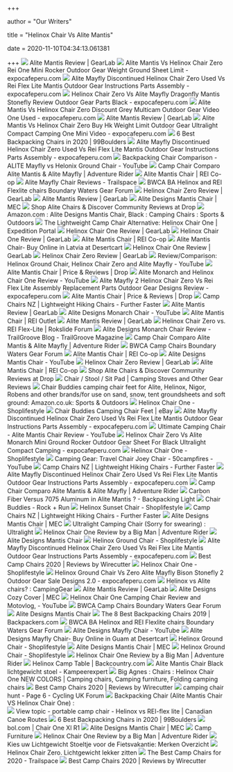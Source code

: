 +++
        
author = "Our Writers"
        
title = "Helinox Chair Vs Alite Mantis"
        
date = 2020-11-10T04:34:13.061381
        
+++
[ ![](https://outdoorgearlab-mvnab3pwrvp3t0.stackpathdns.com/photos/15/77/279235_15028_L.jpg)](https://outdoorgearlab-mvnab3pwrvp3t0.stackpathdns.com/photos/15/77/279235_15028_L.jpg) Alite Mantis Review | GearLab
[ ![](https://www.expocafeperu.com/w/2020/02/alite-mantis-vs-helinox-chair-zero-helinox-chair-zero-rei-helinox-chair-one-mini-vs-zero-helinox-chair-zero-rocker.jpg)](https://www.expocafeperu.com/w/2020/02/alite-mantis-vs-helinox-chair-zero-helinox-chair-zero-rei-helinox-chair-one-mini-vs-zero-helinox-chair-zero-rocker.jpg) Alite Mantis Vs Helinox Chair Zero Rei One Mini Rocker Outdoor Gear Weight  Ground Sheet Limit - expocafeperu.com
[ ![](https://www.expocafeperu.com/w/2019/12/alite-mayfly-discontinued-helinox-chair-zero-used-helinox-chair-zero-vs-rei-flex-lite-alite-mantis-chair.jpg)](https://www.expocafeperu.com/w/2019/12/alite-mayfly-discontinued-helinox-chair-zero-used-helinox-chair-zero-vs-rei-flex-lite-alite-mantis-chair.jpg) Alite Mayfly Discontinued Helinox Chair Zero Used Vs Rei Flex Lite Mantis  Outdoor Gear Instructions Parts Assembly - expocafeperu.com
[ ![](https://www.expocafeperu.com/w/2019/12/helinox-chair-zero-vs-alite-mayfly-alite-dragonfly-chair-alite-mantis-chair-alite-stonefly-chair-review.jpg)](https://www.expocafeperu.com/w/2019/12/helinox-chair-zero-vs-alite-mayfly-alite-dragonfly-chair-alite-mantis-chair-alite-stonefly-chair-review.jpg) Helinox Chair Zero Vs Alite Mayfly Dragonfly Mantis Stonefly Review Outdoor  Gear Parts Black - expocafeperu.com
[ ![](https://www.expocafeperu.com/w/2020/02/alite-mantis-vs-helinox-chair-zero-helinox-chair-zero-discount-helinox-chair-zero-grey-helinox-chair-zero-multicam.jpg)](https://www.expocafeperu.com/w/2020/02/alite-mantis-vs-helinox-chair-zero-helinox-chair-zero-discount-helinox-chair-zero-grey-helinox-chair-zero-multicam.jpg) Alite Mantis Vs Helinox Chair Zero Discount Grey Multicam Outdoor Gear  Video One Used - expocafeperu.com
[ ![](https://outdoorgearlab-mvnab3pwrvp3t0.stackpathdns.com/photos/11/1/231662_5590_L.jpg)](https://outdoorgearlab-mvnab3pwrvp3t0.stackpathdns.com/photos/11/1/231662_5590_L.jpg) Alite Mantis Review | GearLab
[ ![](https://www.expocafeperu.com/w/2020/02/alite-mantis-vs-helinox-chair-zero-helinox-chair-zero-buy-helinox-chair-zero-hk-helinox-chair-zero-weight-limit.jpg)](https://www.expocafeperu.com/w/2020/02/alite-mantis-vs-helinox-chair-zero-helinox-chair-zero-buy-helinox-chair-zero-hk-helinox-chair-zero-weight-limit.jpg) Alite Mantis Vs Helinox Chair Zero Buy Hk Weight Limit Outdoor Gear  Ultralight Compact Camping One Mini Video - expocafeperu.com
[ ![](https://www.99boulders.com/wp-content/uploads/2018/03/IMG_8017-e1522618352997.jpg)](https://www.99boulders.com/wp-content/uploads/2018/03/IMG_8017-e1522618352997.jpg) 6 Best Backpacking Chairs in 2020 | 99Boulders
[ ![](https://www.expocafeperu.com/w/2019/12/rei-flexlite-macro-chair-alite-mayfly-2-helinox-chair-zero-ground-sheet-alite-dragonfly-chair-review.jpg)](https://www.expocafeperu.com/w/2019/12/rei-flexlite-macro-chair-alite-mayfly-2-helinox-chair-zero-ground-sheet-alite-dragonfly-chair-review.jpg) Alite Mayfly Discontinued Helinox Chair Zero Used Vs Rei Flex Lite Mantis  Outdoor Gear Instructions Parts Assembly - expocafeperu.com
[ ![](https://i.ytimg.com/vi/yToVrY-Q4yA/maxresdefault.jpg)](https://i.ytimg.com/vi/yToVrY-Q4yA/maxresdefault.jpg) Backpacking Chair Comparison - ALITE Mayfly vs Helonix Ground Chair -  YouTube
[ ![](https://s3.amazonaws.com/advrider-photobucket-images/images/S/SFCRen_photos_Funny%2520Stuff_Packed%2520Size_zpsv3bdlmmv.jpg)](https://s3.amazonaws.com/advrider-photobucket-images/images/S/SFCRen_photos_Funny%2520Stuff_Packed%2520Size_zpsv3bdlmmv.jpg) Camp Chair Comparo Alite Mantis & Alite Mayfly | Adventure Rider
[ ![](https://www.rei.com/media/product/8464030004)](https://www.rei.com/media/product/8464030004) Alite Mantis Chair | REI Co-op
[ ![](https://assets.trailspace.com/assets/4/e/6/7386342/image.jpg)](https://assets.trailspace.com/assets/4/e/6/7386342/image.jpg) Alite Mayfly Chair Reviews - Trailspace
[ ![](https://photos.bwca.com/c/CKMAUI-290415-150217.JPG)](https://photos.bwca.com/c/CKMAUI-290415-150217.JPG) BWCA BA Helinox and REI Flexlite chairs Boundary Waters Gear Forum
[ ![](https://outdoorgearlab-mvnab3pwrvp3t0.stackpathdns.com/photos/15/49/276423_2431_L2.jpg)](https://outdoorgearlab-mvnab3pwrvp3t0.stackpathdns.com/photos/15/49/276423_2431_L2.jpg) Helinox Chair Zero Review | GearLab
[ ![](https://outdoorgearlab-mvnab3pwrvp3t0.stackpathdns.com/photos/13/39/255467_27269_L.jpg)](https://outdoorgearlab-mvnab3pwrvp3t0.stackpathdns.com/photos/13/39/255467_27269_L.jpg) Alite Mantis Review | GearLab
[ ![](https://mec.imgix.net/medias/sys_master/high-res/high-res/8932982816798/5027428-DOT00.jpg?w=600&h=600&auto=format&q=60&fit=fill&bg=FFF)](https://mec.imgix.net/medias/sys_master/high-res/high-res/8932982816798/5027428-DOT00.jpg?w=600&h=600&auto=format&q=60&fit=fill&bg=FFF) Alite Designs Mantis Chair | MEC
[ ![](https://massdrop-s3.imgix.net/product-images/alite-monarch-chair/MD_70422_20181026_192817.png?bg=f0f0f0)](https://massdrop-s3.imgix.net/product-images/alite-monarch-chair/MD_70422_20181026_192817.png?bg=f0f0f0) Shop Alite Chairs & Discover Community Reviews at Drop
[ ![](https://images-na.ssl-images-amazon.com/images/I/71V6UAkhTyL._AC_SX425_.jpg)](https://images-na.ssl-images-amazon.com/images/I/71V6UAkhTyL._AC_SX425_.jpg) Amazon.com : Alite Designs Mantis Chair, Black : Camping Chairs : Sports &  Outdoors
[ ![](http://www.chaddahlquist.com/forums/expo/helinox-rei-seat.jpg)](http://www.chaddahlquist.com/forums/expo/helinox-rei-seat.jpg) The Lightweight Camp Chair Alternative: Helinox Chair One | Expedition  Portal
[ ![](https://outdoorgearlab-mvnab3pwrvp3t0.stackpathdns.com/photos/18/52/306712_10028_L2.jpg)](https://outdoorgearlab-mvnab3pwrvp3t0.stackpathdns.com/photos/18/52/306712_10028_L2.jpg) Helinox Chair One Review | GearLab
[ ![](https://outdoorgearlab-mvnab3pwrvp3t0.stackpathdns.com/photos/18/52/306712_10028_M2.jpg)](https://outdoorgearlab-mvnab3pwrvp3t0.stackpathdns.com/photos/18/52/306712_10028_M2.jpg) Helinox Chair One Review | GearLab
[ ![](https://www.rei.com/media/product/8667160002)](https://www.rei.com/media/product/8667160002) Alite Mantis Chair | REI Co-op
[ ![](https://images-na.ssl-images-amazon.com/images/I/41B2KF6ql6L.jpg)](https://images-na.ssl-images-amazon.com/images/I/41B2KF6ql6L.jpg) Alite Mantis Chair- Buy Online in Latvia at Desertcart
[ ![](https://outdoorgearlab-mvnab3pwrvp3t0.stackpathdns.com/photos/15/82/279694_7649_L.jpg)](https://outdoorgearlab-mvnab3pwrvp3t0.stackpathdns.com/photos/15/82/279694_7649_L.jpg) Helinox Chair One Review | GearLab
[ ![](https://outdoorgearlab-mvnab3pwrvp3t0.stackpathdns.com/photos/15/82/279705_4037_L.jpg)](https://outdoorgearlab-mvnab3pwrvp3t0.stackpathdns.com/photos/15/82/279705_4037_L.jpg) Helinox Chair Zero Review | GearLab
[ ![](https://i.ytimg.com/vi/-3g0fT0hWnE/hqdefault.jpg)](https://i.ytimg.com/vi/-3g0fT0hWnE/hqdefault.jpg) Review/Comparison: Helinox Ground Chair, Helinox Chair Zero and Alite  Mayfly - YouTube
[ ![](https://massdrop-s3.imgix.net/product-images/alite-mantis-chair/FP/BMOWBPAWTGi2qM8dMtfa_southwest%20(reference).jpg?auto=format&fm=jpg&fit=fill&w=500&h=500&bg=f0f0f0&dpr=1&q=70)](https://massdrop-s3.imgix.net/product-images/alite-mantis-chair/FP/BMOWBPAWTGi2qM8dMtfa_southwest%20(reference).jpg?auto=format&fm=jpg&fit=fill&w=500&h=500&bg=f0f0f0&dpr=1&q=70) Alite Mantis Chair | Price & Reviews | Drop
[ ![](https://i.ytimg.com/vi/T_6mSU_TRYY/hqdefault.jpg)](https://i.ytimg.com/vi/T_6mSU_TRYY/hqdefault.jpg) Alite Monarch and Helinox Chair One Review - YouTube
[ ![](https://www.expocafeperu.com/w/2019/12/alite-mayfly-2-helinox-chair-zero-vs-rei-flex-lite-alite-mayfly-chair-assembly-helinox-chair-zero-replacement-parts.jpg)](https://www.expocafeperu.com/w/2019/12/alite-mayfly-2-helinox-chair-zero-vs-rei-flex-lite-alite-mayfly-chair-assembly-helinox-chair-zero-replacement-parts.jpg) Alite Mayfly 2 Helinox Chair Zero Vs Rei Flex Lite Assembly Replacement  Parts Outdoor Gear Designs Review - expocafeperu.com
[ ![](https://massdrop-s3.imgix.net/product-images/alite-mantis-chair/FP/kncx3jESFOFKbBkmOYFp_pc.png?auto=format&fm=jpg&fit=crop&w=600&h=315&bg=f0f0f0&dpr=1)](https://massdrop-s3.imgix.net/product-images/alite-mantis-chair/FP/kncx3jESFOFKbBkmOYFp_pc.png?auto=format&fm=jpg&fit=crop&w=600&h=315&bg=f0f0f0&dpr=1) Alite Mantis Chair | Price & Reviews | Drop
[ ![](https://cdn.shopify.com/s/files/1/0415/9817/products/Screen_Shot_2020-01-31_at_12.23.02_PM_300x300.png?v=1580430007)](https://cdn.shopify.com/s/files/1/0415/9817/products/Screen_Shot_2020-01-31_at_12.23.02_PM_300x300.png?v=1580430007) Camp Chairs NZ | Lightweight Hiking Chairs - Further Faster
[ ![](https://outdoorgearlab-mvnab3pwrvp3t0.stackpathdns.com/photos/13/38/255336_20983_L.jpg)](https://outdoorgearlab-mvnab3pwrvp3t0.stackpathdns.com/photos/13/38/255336_20983_L.jpg) Alite Mantis Review | GearLab
[ ![](https://i.ytimg.com/vi/o72aHpoibTk/maxresdefault.jpg)](https://i.ytimg.com/vi/o72aHpoibTk/maxresdefault.jpg) Alite Designs Monarch Chair - YouTube
[ ![](https://www.rei.com/media/db7b257d-4c39-4426-b296-ae1533d26934)](https://www.rei.com/media/db7b257d-4c39-4426-b296-ae1533d26934) Alite Mantis Chair | REI Outlet
[ ![](https://outdoorgearlab-mvnab3pwrvp3t0.stackpathdns.com/photos/13/38/255338_3769_L.jpg)](https://outdoorgearlab-mvnab3pwrvp3t0.stackpathdns.com/photos/13/38/255338_3769_L.jpg) Alite Mantis Review | GearLab
[ ![](https://i.imgur.com/hcS2LDG.jpg)](https://i.imgur.com/hcS2LDG.jpg) Helinox Chair Zero vs. REI Flex-Lite | Rokslide Forum
[ ![](https://www.trailgroove.com/uploads/monthly_11_2014/blogentry-3-14350882176.jpg)](https://www.trailgroove.com/uploads/monthly_11_2014/blogentry-3-14350882176.jpg) Alite Designs Monarch Chair Review - TrailGroove Blog - TrailGroove Magazine
[ ![](https://s3.amazonaws.com/advrider-photobucket-images/images/S/SFCRen_photos_Funny%2520Stuff_Frames%2520Only_zpsqurq0wy3.jpg)](https://s3.amazonaws.com/advrider-photobucket-images/images/S/SFCRen_photos_Funny%2520Stuff_Frames%2520Only_zpsqurq0wy3.jpg) Camp Chair Comparo Alite Mantis & Alite Mayfly | Adventure Rider
[ ![](https://photos.bwca.com/w/WABLES-040317-205515.JPG)](https://photos.bwca.com/w/WABLES-040317-205515.JPG) BWCA Camp Chairs Boundary Waters Gear Forum
[ ![](https://www.rei.com/media/fa09370d-edc3-4e22-bbb4-3ed8c775f944?size=784x588)](https://www.rei.com/media/fa09370d-edc3-4e22-bbb4-3ed8c775f944?size=784x588) Alite Mantis Chair | REI Co-op
[ ![](https://i.ytimg.com/vi/4H324nATLB4/maxresdefault.jpg)](https://i.ytimg.com/vi/4H324nATLB4/maxresdefault.jpg) Alite Designs Mantis Chair - YouTube
[ ![](https://outdoorgearlab-mvnab3pwrvp3t0.stackpathdns.com/photos/15/82/279700_4362_L.jpg)](https://outdoorgearlab-mvnab3pwrvp3t0.stackpathdns.com/photos/15/82/279700_4362_L.jpg) Helinox Chair Zero Review | GearLab
[ ![](https://www.rei.com/media/product/8464030002)](https://www.rei.com/media/product/8464030002) Alite Mantis Chair | REI Co-op
[ ![](https://massdrop-s3.imgix.net/product-images/alite-monarch-chair/MD_70422_20181026_192817.png?auto=format&fm=jpg&fit=crop&w=600&h=315&bg=f0f0f0&dpr=1)](https://massdrop-s3.imgix.net/product-images/alite-monarch-chair/MD_70422_20181026_192817.png?auto=format&fm=jpg&fit=crop&w=600&h=315&bg=f0f0f0&dpr=1) Shop Alite Chairs & Discover Community Reviews at Drop
[ ![](https://somecampingstoves.files.wordpress.com/2014/12/helinox-chair-one-camp-chair.jpg)](https://somecampingstoves.files.wordpress.com/2014/12/helinox-chair-one-camp-chair.jpg) Chair / Stool / Sit Pad | Camping Stoves and Other Gear Reviews
[ ![](https://images-na.ssl-images-amazon.com/images/I/71yfN4XjlHL._AC_SX466_.jpg)](https://images-na.ssl-images-amazon.com/images/I/71yfN4XjlHL._AC_SX466_.jpg) Chair Buddies camping chair feet for Alite, Helinox, Nigor, Robens and  other brands/for use on sand, snow, tent groundsheets and soft ground:  Amazon.co.uk: Sports & Outdoors
[ ![](https://cdn.shopify.com/s/files/1/0910/8066/products/HelinoxChairOne2015-FrontBlackDT.jpg?v=1464718335)](https://cdn.shopify.com/s/files/1/0910/8066/products/HelinoxChairOne2015-FrontBlackDT.jpg?v=1464718335) Helinox Chair One - Shoplifestyle
[ ![](https://i.ebayimg.com/images/g/uscAAOSwTzBd-BZS/s-l400.jpg)](https://i.ebayimg.com/images/g/uscAAOSwTzBd-BZS/s-l400.jpg) Chair Buddies Camping Chair Feet | eBay
[ ![](https://www.expocafeperu.com/w/2019/12/helinox-chair-zero-sand-alite-stonefly-chair-review-alite-bison-chair-rei-backpacking-chair.jpg)](https://www.expocafeperu.com/w/2019/12/helinox-chair-zero-sand-alite-stonefly-chair-review-alite-bison-chair-rei-backpacking-chair.jpg) Alite Mayfly Discontinued Helinox Chair Zero Used Vs Rei Flex Lite Mantis  Outdoor Gear Instructions Parts Assembly - expocafeperu.com
[ ![](https://i.ytimg.com/vi/a5PvxHtt6Jc/sddefault.jpg)](https://i.ytimg.com/vi/a5PvxHtt6Jc/sddefault.jpg) Ultimate Camping Chair - Alite Mantis Chair Review - YouTube
[ ![](https://www.expocafeperu.com/w/2020/02/helinox-chair-zero-vs-alite-monarch-helinox-chair-zero-mini-helinox-chair-zero-vs-ground-chair-helinox-chair-zero-rocker.jpg)](https://www.expocafeperu.com/w/2020/02/helinox-chair-zero-vs-alite-monarch-helinox-chair-zero-mini-helinox-chair-zero-vs-ground-chair-helinox-chair-zero-rocker.jpg) Helinox Chair Zero Vs Alite Monarch Mini Ground Rocker Outdoor Gear Sheet  For Black Ultralight Compact Camping - expocafeperu.com
[ ![](https://cdn.shopify.com/s/files/1/0910/8066/products/ChairOne_CloudBurstGrey_BackDT.jpg?v=1464718339)](https://cdn.shopify.com/s/files/1/0910/8066/products/ChairOne_CloudBurstGrey_BackDT.jpg?v=1464718339) Helinox Chair One - Shoplifestyle
[ ![](https://i.ytimg.com/vi/J01FZFP68Uw/maxresdefault.jpg)](https://i.ytimg.com/vi/J01FZFP68Uw/maxresdefault.jpg) Camping Gear: Travel Chair Joey Chair - 50campfires - YouTube
[ ![](https://cdn.shopify.com/s/files/1/0415/9817/products/helinox-camping-chair-nz_300x300.png?v=1587686045)](https://cdn.shopify.com/s/files/1/0415/9817/products/helinox-camping-chair-nz_300x300.png?v=1587686045) Camp Chairs NZ | Lightweight Hiking Chairs - Further Faster
[ ![](https://www.expocafeperu.com/w/2019/12/alite-mayfly-chair-riptide-helinox-chair-zero-alite-mayfly-chair-review-helinox-chair-zero-vs-rei-flex-lite-air-712x534.jpg)](https://www.expocafeperu.com/w/2019/12/alite-mayfly-chair-riptide-helinox-chair-zero-alite-mayfly-chair-review-helinox-chair-zero-vs-rei-flex-lite-air-712x534.jpg) Alite Mayfly Discontinued Helinox Chair Zero Used Vs Rei Flex Lite Mantis  Outdoor Gear Instructions Parts Assembly - expocafeperu.com
[ ![](https://s3.amazonaws.com/advrider-photobucket-images/images/S/SFCRen_photos_Funny%2520Stuff_Side%2520by%2520Side_zpsbi23abfk.jpg)](https://s3.amazonaws.com/advrider-photobucket-images/images/S/SFCRen_photos_Funny%2520Stuff_Side%2520by%2520Side_zpsbi23abfk.jpg) Camp Chair Comparo Alite Mantis & Alite Mayfly | Adventure Rider
[ ![](https://dpcr19kltm61a.cloudfront.net/backpackinglight/user_uploads/1446075877_134281.png)](https://dpcr19kltm61a.cloudfront.net/backpackinglight/user_uploads/1446075877_134281.png) Carbon Fiber Versus 7075 Aluminum in Alite Mantis ? - Backpacking Light
[ ![](https://cdn.shopify.com/s/files/1/1554/2851/products/chair_buddies_tent-minLow_1024x1024_2x_2ade64f1-9229-4eaf-b6e3-fc8df9480998_2048x.jpg?v=1582130547)](https://cdn.shopify.com/s/files/1/1554/2851/products/chair_buddies_tent-minLow_1024x1024_2x_2ade64f1-9229-4eaf-b6e3-fc8df9480998_2048x.jpg?v=1582130547) Chair Buddies - Rock + Run
[ ![](https://cdn.shopify.com/s/files/1/0910/8066/products/SunsetChair.jpg?v=1464714660)](https://cdn.shopify.com/s/files/1/0910/8066/products/SunsetChair.jpg?v=1464714660) Helinox Sunset Chair - Shoplifestyle
[ ![](https://cdn.shopify.com/s/files/1/0415/9817/products/Helinox-Chair-One-XL-Green-NZ-Further-Faster-01_300x300.jpg?v=1599194775)](https://cdn.shopify.com/s/files/1/0415/9817/products/Helinox-Chair-One-XL-Green-NZ-Further-Faster-01_300x300.jpg?v=1599194775) Camp Chairs NZ | Lightweight Hiking Chairs - Further Faster
[ ![](https://mec.imgix.net/medias/sys_master/high-res/high-res/8871273791518/5052630-RIP04.jpg?w=600&h=600&auto=format&q=60&fit=fill&bg=FFF)](https://mec.imgix.net/medias/sys_master/high-res/high-res/8871273791518/5052630-RIP04.jpg?w=600&h=600&auto=format&q=60&fit=fill&bg=FFF) Alite Designs Mantis Chair | MEC
[ ![](https://external-preview.redd.it/c5zuPKZUvIRmie91xbWjGtkRI58hWApRjd3FthZbpF0.jpg?auto=webp&s=80fb2a27c125709b051edce28fbff6d0822a9f73)](https://external-preview.redd.it/c5zuPKZUvIRmie91xbWjGtkRI58hWApRjd3FthZbpF0.jpg?auto=webp&s=80fb2a27c125709b051edce28fbff6d0822a9f73) Ultralight Camping Chair (Sorry for swearing) : Ultralight
[ ![](https://mrfisherman.smugmug.com/Motorcycles/2013-Adventure-trip/i-pDRVhzX/0/M/IMG_5454-M.jpg)](https://mrfisherman.smugmug.com/Motorcycles/2013-Adventure-trip/i-pDRVhzX/0/M/IMG_5454-M.jpg) Helinox Chair One Review by a Big Man | Adventure Rider
[ ![](http://cdn.shopify.com/s/files/1/0377/3965/products/alite-mantis-chair-black-600_grande.jpg?v=1488403750)](http://cdn.shopify.com/s/files/1/0377/3965/products/alite-mantis-chair-black-600_grande.jpg?v=1488403750) Alite Designs Mantis Chair
[ ![](https://cdn.shopify.com/s/files/1/0910/8066/products/GroundChair_Front_View_2.jpg?v=1464716872)](https://cdn.shopify.com/s/files/1/0910/8066/products/GroundChair_Front_View_2.jpg?v=1464716872) Helinox Ground Chair - Shoplifestyle
[ ![](https://www.expocafeperu.com/w/2019/12/helinox-chair-zero-helinox-backpacking-chair-alite-dragonfly-chair-alite-dragonfly-chair-review.jpg)](https://www.expocafeperu.com/w/2019/12/helinox-chair-zero-helinox-backpacking-chair-alite-dragonfly-chair-alite-dragonfly-chair-review.jpg) Alite Mayfly Discontinued Helinox Chair Zero Used Vs Rei Flex Lite Mantis  Outdoor Gear Instructions Parts Assembly - expocafeperu.com
[ ![](https://cdn.thewirecutter.com/wp-content/uploads/2017/08/camping-chairs-2x1-fullres-28-1024x512.jpg)](https://cdn.thewirecutter.com/wp-content/uploads/2017/08/camping-chairs-2x1-fullres-28-1024x512.jpg) Best Camp Chairs 2020 | Reviews by Wirecutter
[ ![](http://cdn.shopify.com/s/files/1/0910/8066/products/ChairOne_MeadowGreenDT_grande.jpg?v=1464718343)](http://cdn.shopify.com/s/files/1/0910/8066/products/ChairOne_MeadowGreenDT_grande.jpg?v=1464718343) Helinox Chair One - Shoplifestyle
[ ![](https://www.expocafeperu.com/w/2019/12/helinox-ground-chair-vs-chair-zero-helinox-chair-zero-vs-alite-mayfly-alite-bison-chair-alite-stonefly-2-chair.jpg)](https://www.expocafeperu.com/w/2019/12/helinox-ground-chair-vs-chair-zero-helinox-chair-zero-vs-alite-mayfly-alite-bison-chair-alite-stonefly-2-chair.jpg) Helinox Ground Chair Vs Zero Alite Mayfly Bison Stonefly 2 Outdoor Gear  Sale Designs 2.0 - expocafeperu.com
[ ![](https://external-preview.redd.it/tbpu5I8AoDU3U_-Ro79plcu42Ce-V3JEGQMIZvtkChk.jpg?auto=webp&s=3aa5d3adaf5d14a839e352553b270c9e8182a140)](https://external-preview.redd.it/tbpu5I8AoDU3U_-Ro79plcu42Ce-V3JEGQMIZvtkChk.jpg?auto=webp&s=3aa5d3adaf5d14a839e352553b270c9e8182a140) Helinox vs Alite chairs? : CampingGear
[ ![](https://outdoorgearlab-mvnab3pwrvp3t0.stackpathdns.com/photos/13/38/255339_1067_L.jpg)](https://outdoorgearlab-mvnab3pwrvp3t0.stackpathdns.com/photos/13/38/255339_1067_L.jpg) Alite Mantis Review | GearLab
[ ![](https://cdn.mec.ca/medias/sys_master/fallback/fallback/8818239602718/5045345-STG01-fallback.jpg)](https://cdn.mec.ca/medias/sys_master/fallback/fallback/8818239602718/5045345-STG01-fallback.jpg) Alite Designs Cozy Cover | MEC
[ ![](https://i.ytimg.com/vi/bbqgf5eO6CQ/sddefault.jpg)](https://i.ytimg.com/vi/bbqgf5eO6CQ/sddefault.jpg) Helinox Chair One Camping Chair Review and Motovlog, - YouTube
[ ![](https://photos.bwca.com/t/TUSCARORABOREALIS-201016-181354.JPG)](https://photos.bwca.com/t/TUSCARORABOREALIS-201016-181354.JPG) BWCA Camp Chairs Boundary Waters Gear Forum
[ ![](http://cdn.shopify.com/s/files/1/0377/3965/products/alite-mantis-chair-by-the-lake_grande.jpg?v=1488403747)](http://cdn.shopify.com/s/files/1/0377/3965/products/alite-mantis-chair-by-the-lake_grande.jpg?v=1488403747) Alite Designs Mantis Chair
[ ![](https://backpackers.com/wp-content/uploads/2019/04/helinox-chair-one-442x450.png)](https://backpackers.com/wp-content/uploads/2019/04/helinox-chair-one-442x450.png) The 8 Best Backpacking Chairs 2019 | Backpackers.com
[ ![](https://photos.bwca.com/c/CKMAUI-300415-120942.JPG)](https://photos.bwca.com/c/CKMAUI-300415-120942.JPG) BWCA BA Helinox and REI Flexlite chairs Boundary Waters Gear Forum
[ ![](https://i.ytimg.com/vi/r1K0E-VnY-0/maxresdefault.jpg)](https://i.ytimg.com/vi/r1K0E-VnY-0/maxresdefault.jpg) Alite Designs Mayfly Chair - YouTube
[ ![](https://images-na.ssl-images-amazon.com/images/I/71skunlvj5L.jpg)](https://images-na.ssl-images-amazon.com/images/I/71skunlvj5L.jpg) Alite Designs Mayfly Chair- Buy Online in Guam at Desertcart
[ ![](https://cdn.shopify.com/s/files/1/0910/8066/products/81aKV_2B8q_2B1L._SL1500_grande.jpg?v=1524233620)](https://cdn.shopify.com/s/files/1/0910/8066/products/81aKV_2B8q_2B1L._SL1500_grande.jpg?v=1524233620) Helinox Ground Chair - Shoplifestyle
[ ![](https://cdn.mec.ca/medias/sys_master/high-res/high-res/8933824495646/5027428-DOT00-ALT-PACKED.jpg)](https://cdn.mec.ca/medias/sys_master/high-res/high-res/8933824495646/5027428-DOT00-ALT-PACKED.jpg) Alite Designs Mantis Chair | MEC
[ ![](https://cdn.shopify.com/s/files/1/0910/8066/products/81179yyZOCL._SL1500_grande.jpg?v=1524233250)](https://cdn.shopify.com/s/files/1/0910/8066/products/81179yyZOCL._SL1500_grande.jpg?v=1524233250) Helinox Ground Chair - Shoplifestyle
[ ![](https://sidetrack-bob.smugmug.com/Other/Pictures/i-sMScj8k/0/L/SDC10915%20%28Medium%29-L.jpg)](https://sidetrack-bob.smugmug.com/Other/Pictures/i-sMScj8k/0/L/SDC10915%20%28Medium%29-L.jpg) Helinox Chair One Review by a Big Man | Adventure Rider
[ ![](https://content.backcountry.com/images/items/1200/HEL/HEL0006/BK.jpg)](https://content.backcountry.com/images/items/1200/HEL/HEL0006/BK.jpg) Helinox Camp Table | Backcountry.com
[ ![](http://kampeerexpert.eu/wp-content/uploads/2019/02/22331_alite-mantis-chair-black.jpg)](http://kampeerexpert.eu/wp-content/uploads/2019/02/22331_alite-mantis-chair-black.jpg) Alite Mantis Chair Black lichtgewicht stoel - Kampeerexpert
[ ![](https://i.pinimg.com/originals/a2/56/75/a25675d0541c87ac063cfa8a5a4fdf90.jpg)](https://i.pinimg.com/originals/a2/56/75/a25675d0541c87ac063cfa8a5a4fdf90.jpg) Big Agnes : Chairs : Helinox Chair One NEW COLORS | Camping chairs, Camping  furniture, Folding camping chairs
[ ![](https://cdn.thewirecutter.com/wp-content/uploads/2016/10/portable-outdoor-chairs-helinox-chair-one-package-lowres-38-570x380.jpg)](https://cdn.thewirecutter.com/wp-content/uploads/2016/10/portable-outdoor-chairs-helinox-chair-one-package-lowres-38-570x380.jpg) Best Camp Chairs 2020 | Reviews by Wirecutter
[ ![](https://www.ultralightoutdoorgear.co.uk/images/products/medium/1483112034-79083400.jpg)](https://www.ultralightoutdoorgear.co.uk/images/products/medium/1483112034-79083400.jpg) camping chair hunt - Page 6 - Cycling UK Forum
[ ![](http://mblogthumb2.phinf.naver.net/20120612_73/imjm_1339454140089OQSXH_JPEG/chair.jpg?type=w2)](http://mblogthumb2.phinf.naver.net/20120612_73/imjm_1339454140089OQSXH_JPEG/chair.jpg?type=w2) Backpacking Chair (Alite Mantis Chair VS Helinox Chair One) :  
[ ![](http://i1105.photobucket.com/albums/h353/mialan/ry400.jpg)](http://i1105.photobucket.com/albums/h353/mialan/ry400.jpg) View topic - portable camp chair - Helinox vs REI-flex lite | Canadian  Canoe Routes
[ ![](https://www.99boulders.com/wp-content/uploads/2018/03/IMG_8027-e1522618383237.jpg)](https://www.99boulders.com/wp-content/uploads/2018/03/IMG_8027-e1522618383237.jpg) 6 Best Backpacking Chairs in 2020 | 99Boulders
[ ![](https://s.s-bol.com/imgbase0/imagebase3/extralarge/FC/5/2/7/1/9200000116341725_1.jpg)](https://s.s-bol.com/imgbase0/imagebase3/extralarge/FC/5/2/7/1/9200000116341725_1.jpg) bol.com | Chair One Xl R1
[ ![](https://cdn.mec.ca/medias/sys_master/high-res/high-res/8933824659486/5027428-DOT00-ALT-BACK.jpg)](https://cdn.mec.ca/medias/sys_master/high-res/high-res/8933824659486/5027428-DOT00-ALT-BACK.jpg) Alite Designs Mantis Chair | MEC
[ ![](https://cdn.shopify.com/s/files/1/0377/3965/products/helinox-chair-one-black-with-blue-frame.jpg?v=1558585588)](https://cdn.shopify.com/s/files/1/0377/3965/products/helinox-chair-one-black-with-blue-frame.jpg?v=1558585588) Camp Furniture
[ ![](https://sidetrack-bob.smugmug.com/Other/Pictures/i-qWq8PsX/0/L/SDC10914%20%28Medium%29-L.jpg)](https://sidetrack-bob.smugmug.com/Other/Pictures/i-qWq8PsX/0/L/SDC10914%20%28Medium%29-L.jpg) Helinox Chair One Review by a Big Man | Adventure Rider
[ ![](https://www.fietsvakanties.net/wp-content/uploads/2020/07/helinox-chair-one-300x140-1.jpg)](https://www.fietsvakanties.net/wp-content/uploads/2020/07/helinox-chair-one-300x140-1.jpg) Kies uw Lichtgewicht Stoeltje voor de Fietsvakantie: Merken Overzicht
[ ![](https://fietsvierdaagsen.nl/files/2020/05/alite-mantis-500x445.jpg)](https://fietsvierdaagsen.nl/files/2020/05/alite-mantis-500x445.jpg) Helinox Chair Zero. Lichtgewicht lekker zitten
[ ![](https://assets.trailspace.com/assets/b/3/9/6495033/flexlitechair-300x300.jpg)](https://assets.trailspace.com/assets/b/3/9/6495033/flexlitechair-300x300.jpg) The Best Camp Chairs for 2020 - Trailspace
[ ![](https://d1b5h9psu9yexj.cloudfront.net/16112/Helinox-Chair-One_20171005-185106_fullsize.jpg)](https://d1b5h9psu9yexj.cloudfront.net/16112/Helinox-Chair-One_20171005-185106_fullsize.jpg) Best Camp Chairs 2020 | Reviews by Wirecutter
